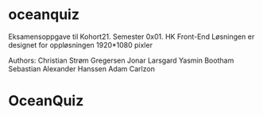 # oceanquiz

Eksamensoppgave til Kohort21. Semester 0x01. HK Front-End
Løsningen er designet for oppløsningen 1920\*1080 pixler

Authors:
Christian Strøm Gregersen
Jonar Larsgard
Yasmin Bootham
Sebastian Alexander Hanssen
Adam Carlzon
# OceanQuiz
